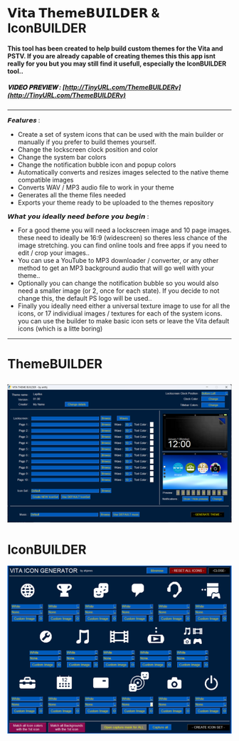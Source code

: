 # 𝗩𝗶𝘁𝗮 𝗧𝗵𝗲𝗺𝗲𝗕𝗨𝗜𝗟𝗗𝗘𝗥 & IconBUILDER

#### This tool has been created to help build custom themes for the Vita and PSTV. If you are already capable of creating themes this this app isnt really for you but you may still find it usefull, especially the IconBUILDER tool..
##### 𝐕𝐈𝐃𝐄𝐎 𝐏𝐑𝐄𝐕𝐈𝐄𝐖 : [http://TinyURL.com/ThemeBUILDERv](http://TinyURL.com/ThemeBUILDERv)
-----
𝙁𝒆𝙖𝒕𝙪𝒓𝙚𝒔 :
- Create a set of system icons that can be used with the main builder or manually if you prefer to build themes yourself.
- Change the lockscreen clock position and color
- Change the system bar colors
- Change the notification bubble icon and popup colors
- Automatically converts and resizes images selected to the native theme compatible images
- Converts WAV / MP3 audio file to work in your theme
- Generates all the theme files needed
- Exports your theme ready to be uploaded to the themes repository

𝙒𝙝𝙖𝙩 𝙮𝙤𝙪 𝙞𝙙𝙚𝙖𝙡𝙡𝙮 𝙣𝙚𝙚𝙙 𝙗𝙚𝙛𝙤𝙧𝙚 𝙮𝙤𝙪 𝙗𝙚𝙜𝙞𝙣 :
- For a good theme you will need a lockscreen image and 10 page images. these need to ideally be 16:9 (widescreen) so theres less chance of the image stretching. you can find online tools and free apps if you need to edit / crop your images..
- You can use a YouTube to MP3 downloader / converter, or any other method to get an MP3 background audio that will go well with your theme..
- Optionally you can change the notification bubble so you would also need a smaller image (or 2, once for each state). If you decide to not change this, the default PS logo will be used..
- Finally you ideally need either a universal texture image to use for all the icons, or 17 individiual images / textures for each of the system icons. you can use the builder to make basic icon sets or leave the Vita default icons (which is a litte boring)

-----

# ThemeBUILDER
![](https://github.com/AntHJ/ThemeBUILDER/blob/main/ThemeBUILDER.png)
-----
# IconBUILDER
![](https://github.com/AntHJ/ThemeBUILDER/blob/main/IconBUILDER.png)
